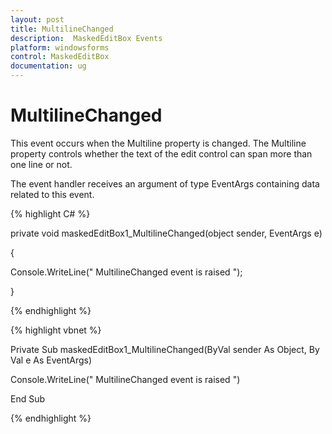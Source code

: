 ```yaml
---
layout: post
title: MultilineChanged
description:  MaskedEditBox Events
platform: windowsforms
control: MaskedEditBox
documentation: ug
--- 
```

# MultilineChanged

This event occurs when the Multiline property is changed. The Multiline property controls whether the text of the edit control can span more than one line or not.

The event handler receives an argument of type EventArgs containing data related to this event.

{% highlight C# %}  


private void maskedEditBox1_MultilineChanged(object sender, EventArgs e)

{

Console.WriteLine(" MultilineChanged event is raised ");

}

{% endhighlight %}




{% highlight vbnet %} 

Private Sub maskedEditBox1_MultilineChanged(ByVal sender As Object, ByVal e As EventArgs)

Console.WriteLine(" MultilineChanged event is raised ")

End Sub

{% endhighlight %}
